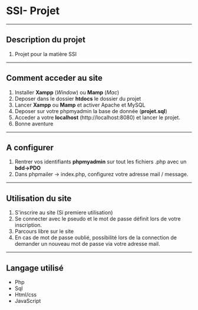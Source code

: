 # SSI- Projet

-------------------------------------------------------------------
## Description du projet
1. Projet pour la matière SSI
---
## Comment acceder au site
1. Installer __Xampp__ (*Window*) ou __Mamp__ (*Mac*)
2. Deposer dans le dossier __htdocs__ le dossier du projet
3. Lancer __Xampp__ ou __Mamp__ et activer Apache et MySQL
4. Deposer sur votre phpmyadmin la base de donnée (__projet.sql__)
5. Acceder a votre __localhost__ (http://localhost:8080) et lancer le projet.
6. Bonne aventure

---
## A configurer 
1. Rentrer vos identifiants __phpmyadmin__ sur tout les fichiers .php avec un __bdd->PDO__
2. Dans phpmailer -> index.php, configurez votre adresse mail / message.

---

## Utilisation du site
1. S'inscrire au site (Si premiere utilisation)
2. Se connecter avec le pseudo et le mot de passe définit lors de votre inscription.
3. Parcours libre sur le site
4. En cas de mot de passe oublié, possibilité lors de la connection de demander un nouveau mot de passe via votre adresse mail.


---
## Langage utilisé
* Php
* Sql
* Html/css
* JavaScript
